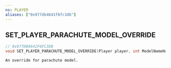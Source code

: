 ```yaml
---
ns: PLAYER
aliases: ["0x977db4641f6fc3db"]
---
```

## SET_PLAYER_PARACHUTE_MODEL_OVERRIDE

```c
// 0x977DB4641F6FC3DB
void SET_PLAYER_PARACHUTE_MODEL_OVERRIDE(Player player, int ModelNameHash);
```

```
An override for parachute model.
```
